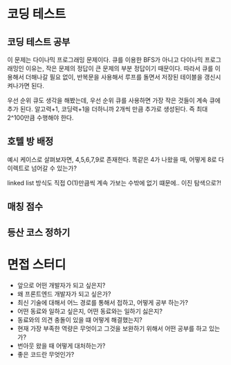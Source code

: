 # 코딩 테스트

## 코딩 테스트 공부

이 문제는 다이나믹 프로그래밍 문제이다.
큐를 이용한 BFS가 아니고 다이나믹 프로그래밍인 이유는, 작은 문제의 정답이 큰 문제의 부분 정답이기 때문이다.
따라서 큐를 이용해서 더해나갈 필요 없이, 반복문을 사용해서 루프를 돌면서 저장된 테이블을 갱신시켜나가면 된다.

우선 순위 큐도 생각을 해봤는데, 우선 순위 큐를 사용하면 가장 작은 것들이 계속 큐에 추가 된다. 알고력+1, 코딩력+1을 더하니까 2개씩 만큼 추가로 생성된다. 즉 최대 2^100만큼 수행해야 한다.

## 호텔 방 배정

예시 케이스로 살펴보자면, 4,5,6,7,9로 존재한다. 똑같은 4가 나왔을 때, 어떻게 8로 다이렉트로 넘어갈 수 있는가?

linked list 방식도 직접 O(1)만큼씩 계속 가보는 수밖에 없기 떄문에..
이진 탐색으로?!

## 매칭 점수

## 등산 코스 정하기

# 면접 스터디

- 앞으로 어떤 개발자가 되고 싶은지?
- 왜 프론트엔드 개발자가 되고 싶은가?
- 최신 기술에 대해서 어느 경로를 통해서 접하고, 어떻게 공부 하는가?
- 어떤 동료와 일하고 싶은지, 어떤 동료와는 일하기 싫은지?
- 동료와의 의견 충돌이 있을 떄 어떻게 해결했는지?
- 현재 가장 부족한 역량은 무엇이고 그것을 보완하기 위해서 어떤 공부를 하고 있는가?
- 번아웃 왔을 때 어떻게 대처하는가?
- 좋은 코드란 무엇인가?
